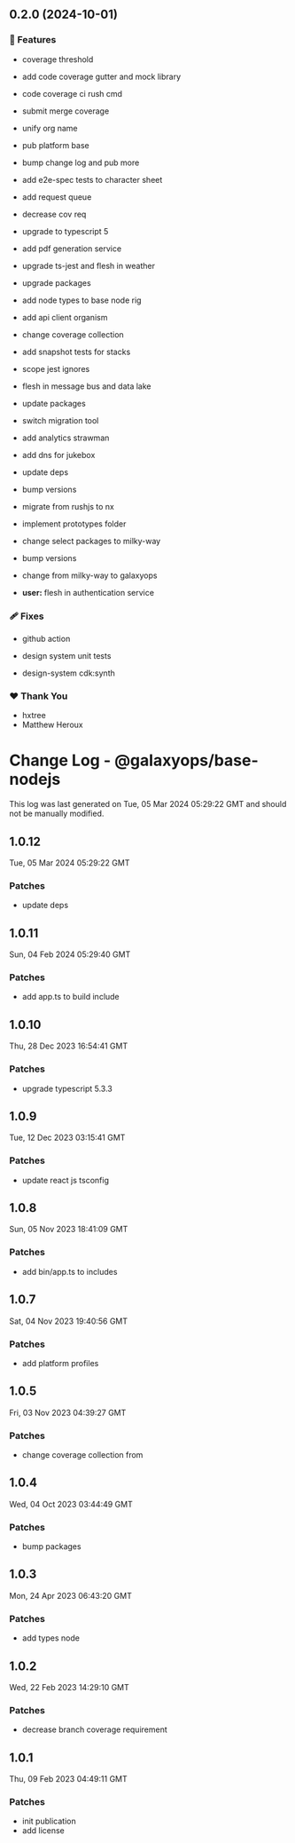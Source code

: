 ## 0.2.0 (2024-10-01)

### 🚀 Features

- coverage threshold

- add code coverage gutter and mock library

- code coverage ci rush cmd

- submit merge coverage

- unify org name

- pub platform base

- bump change log and pub more

- add e2e-spec tests to character sheet

- add request queue

- decrease cov req

- upgrade to typescript 5

- add pdf generation service

- upgrade ts-jest and flesh in weather

- upgrade packages

- add node types to base node rig

- add api client organism

- change coverage collection

- add snapshot tests for stacks

- scope jest ignores

- flesh in message bus and data lake

- update packages

- switch migration tool

- add analytics strawman

- add dns for jukebox

- update deps

- bump versions

- migrate from rushjs to nx

- implement prototypes folder

- change select packages to milky-way

- bump versions

- change from milky-way to galaxyops

- **user:** flesh in authentication service

### 🩹 Fixes

- github action

- design system unit tests

- design-system cdk:synth

### ❤️ Thank You

- hxtree
- Matthew Heroux

# Change Log - @galaxyops/base-nodejs

This log was last generated on Tue, 05 Mar 2024 05:29:22 GMT and should not be
manually modified.

## 1.0.12

Tue, 05 Mar 2024 05:29:22 GMT

### Patches

- update deps

## 1.0.11

Sun, 04 Feb 2024 05:29:40 GMT

### Patches

- add app.ts to build include

## 1.0.10

Thu, 28 Dec 2023 16:54:41 GMT

### Patches

- upgrade typescript 5.3.3

## 1.0.9

Tue, 12 Dec 2023 03:15:41 GMT

### Patches

- update react js tsconfig

## 1.0.8

Sun, 05 Nov 2023 18:41:09 GMT

### Patches

- add bin/app.ts to includes

## 1.0.7

Sat, 04 Nov 2023 19:40:56 GMT

### Patches

- add platform profiles

## 1.0.5

Fri, 03 Nov 2023 04:39:27 GMT

### Patches

- change coverage collection from

## 1.0.4

Wed, 04 Oct 2023 03:44:49 GMT

### Patches

- bump packages

## 1.0.3

Mon, 24 Apr 2023 06:43:20 GMT

### Patches

- add types node

## 1.0.2

Wed, 22 Feb 2023 14:29:10 GMT

### Patches

- decrease branch coverage requirement

## 1.0.1

Thu, 09 Feb 2023 04:49:11 GMT

### Patches

- init publication
- add license
